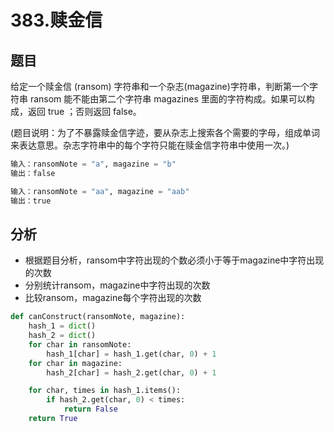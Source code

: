 # 383.赎金信
## 题目
给定一个赎金信 (ransom) 字符串和一个杂志(magazine)字符串，判断第一个字符串 ransom 能不能由第二个字符串 magazines 里面的字符构成。如果可以构成，返回 true ；否则返回 false。

(题目说明：为了不暴露赎金信字迹，要从杂志上搜索各个需要的字母，组成单词来表达意思。杂志字符串中的每个字符只能在赎金信字符串中使用一次。)

```python
输入：ransomNote = "a", magazine = "b"
输出：false

输入：ransomNote = "aa", magazine = "aab"
输出：true
```

## 分析
* 根据题目分析，ransom中字符出现的个数必须小于等于magazine中字符出现的次数
* 分别统计ransom，magazine中字符出现的次数
* 比较ransom，magazine每个字符出现的次数

```python
def canConstruct(ransomNote, magazine):
    hash_1 = dict()
    hash_2 = dict()
    for char in ransomNote:
        hash_1[char] = hash_1.get(char, 0) + 1
    for char in magazine:
        hash_2[char] = hash_2.get(char, 0) + 1

    for char, times in hash_1.items():
        if hash_2.get(char, 0) < times:
            return False
    return True
```
